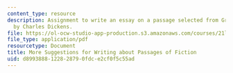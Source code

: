 ```yaml
---
content_type: resource
description: Assignment to write an essay on a passage selected from Great Expectations
  by Charles Dickens.
file: https://ol-ocw-studio-app-production.s3.amazonaws.com/courses/21l-003-introduction-to-fiction-spring-2002/d8993888122828790fdce2cf0f5c55ad_great_expectation.pdf
file_type: application/pdf
resourcetype: Document
title: More Suggestions for Writing about Passages of Fiction
uid: d8993888-1228-2879-0fdc-e2cf0f5c55ad
---
```

